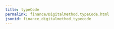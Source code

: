 ```yaml
---
title: typeCode
permalink: finance/DigitalMethod.typeCode.html
jsonid: finance_digitalmethod_typecode
---
```

